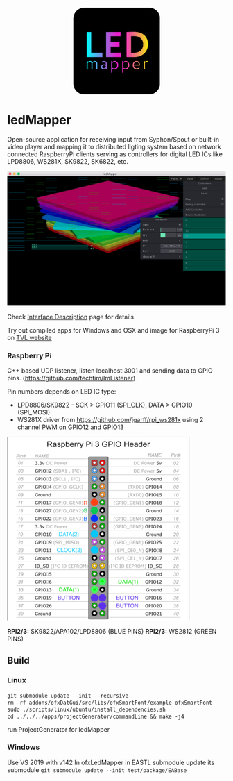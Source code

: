 <p align="center">
<img alt="ledMapper icon" src="https://github.com/techtim/ledMapper/blob/master/images/ledMapper_icon_200.png" width="200"></p>

ledMapper
===

Open-source application for receiving input from Syphon/Spout or built-in video player and mapping it to distributed ligting system based on network connected RaspberryPi clients serving as controllers for digital LED ICs like LPD8806, WS281X, SK9822, SK6822, etc.

<p align="center">
<img alt="ledMapper screenshot" src="https://github.com/techtim/ledMapper/blob/master/images/ledMapper_screenshot.png" width="800"></p>

Check [Interface Description](https://github.com/techtim/ledMapper/wiki/ledMapper-Interface) page for details.

Try out compiled apps for Windows and OSX and image for RaspberryPi 3 on [TVL website](https://tvl.io/soft/ledMapper/)

### Raspberry Pi 

C++ based UDP listener, listen localhost:3001 and sending data to GPIO pins. (https://github.com/techtim/lmListener)

Pin numbers depends on LED IC type:
- LPD8806/SK9822 - SCK > GPIO11 (SPI_CLK), DATA > GPIO10 (SPI_MOSI)
- WS281X driver from https://github.com/jgarff/rpi_ws281x using 2 channel PWM on GPIO12 and GPIO13

<img alt="RPI LED connection scheme" src="https://github.com/techtim/ledMapper/blob/master/images/RPI_3_ledMapper_pinout.png" width="420">

__RPI2/3:__ SK9822/APA102/LPD8806 (BLUE PINS)
__RPI2/3:__ WS2812 (GREEN PINS)

## Build
### Linux
```
git submodule update --init --recursive
rm -rf addons/ofxDatGui/src/libs/ofxSmartFont/example-ofxSmartFont
sudo ./scripts/linux/ubuntu/install_dependencies.sh
cd ../../../apps/projectGenerator/commandLine && make -j4
```
run ProjectGenerator for ledMapper

### Windows
Use VS 2019 with v142
In ofxLedMapper in EASTL submodule update its submodule `git submodule update --init test/package/EABase`